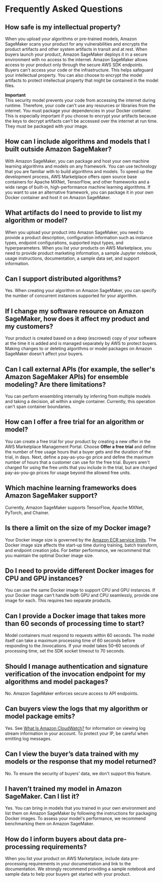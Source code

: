 # Frequently Asked Questions<a name="machine-learning-frequently-asked-questions"></a>

## How safe is my intellectual property?<a name="machine-learning-how-safe-is-my-intellectual-property"></a>

When you upload your algorithms or pre\-trained models, Amazon SageMaker scans your product for any vulnerabilities and encrypts the product artifacts and other system artifacts in transit and at rest\. When buyers launch your product, Amazon SageMaker deploys it in a secure environment with no access to the internet\. Amazon SageMaker allows access to your product only through the secure AWS SDK endpoints\. Buyers can't access your code or the infrastructure\. This helps safeguard your intellectual property\. You can also choose to encrypt the model artifacts to protect intellectual property that might be contained in the model files\. 

**Important**  
This security model prevents your code from accessing the internet during runtime\. Therefore, your code can't use any resources or libraries from the internet\. You must package your dependencies in your Docker container\. This is especially important if you choose to encrypt your artifacts because the keys to decrypt artifacts can't be accessed over the internet at run time\. They must be packaged with your image\. 

## How can I include algorithms and models that I built outside Amazon SageMaker?<a name="machine-learning-how-can-i-include-algorithms-and-models-that-i-have-built-outside-amazon-sagemaker"></a>

 With Amazon SageMaker, you can package and host your own machine learning algorithms and models on any framework\. You can use technology that you are familiar with to build algorithms and models\. To speed up the development process, AWS Marketplace offers open source base containers for Apache MXNet, TensorFlow, and other frameworks and a wide range of built\-in, high\-performance machine learning algorithms\. If you want to use an alternative framework, you can package it in your own Docker container and host it on Amazon SageMaker\. 

## What artifacts do I need to provide to list my algorithm or model?<a name="machine-learning-what-artifacts-do-i-need-to-provide-to-list-my-algorithm-or-model"></a>

 When you upload your product into Amazon SageMaker, you need to provide a product description, configuration information such as instance types, endpoint configurations, supported input types, and hyperparameters\. When you list your products on AWS Marketplace, you need to provide product marketing information, a sample Jupyter notebook, usage instructions, documentation, a sample data set, and support information\. 

## Can I support distributed algorithms?<a name="machine-learning-can-i-support-distributed-algorithms"></a>

 Yes\. When creating your algorithm on Amazon SageMaker, you can specify the number of concurrent instances supported for your algorithm\. 

## If I change my software resource on Amazon SageMaker, how does it affect my product and my customers?<a name="machine-learning-if-i-change-my-software-resource-on-amazon-sagemaker-how-will-it-affect-my-listing-and-my-customers"></a>

 Your product is created based on a deep \(escrowed\) copy of your software at the time it is added and is managed separately by AWS to protect buyers\. Making changes to or deleting algorithms or model packages on Amazon SageMaker doesn't affect your buyers\.

## Can I call external APIs \(for example, the seller's Amazon SageMaker APIs\) for ensemble modeling? Are there limitations?<a name="machine-learning-is-it-possible-to-call-external-apis-for-example-the-sellers-amazon-sagemaker-apis-or-others-for-ensemble-modeling-what-are-the-limitations"></a>

 You can perform ensembling internally by inferring from multiple models and taking a decision, all within a single container\. Currently, this operation can't span container boundaries\. 

## How can I offer a free trial for an algorithm or model?<a name="machine-learning-how-can-i-offer-a-free-trial-for-an-algorithm-or-model"></a>

 You can create a free trial for your product by creating a new offer in the AWS Marketplace Management Portal\. Choose **Offer a free trial** and define the number of free usage hours that a buyer gets and the duration of the trial, in days\. Next, define a pay\-as\-you\-go price and define the maximum number of hours that a customer can use for the free trial\. Buyers aren't charged for using the free units that you include in the trial, but are charged pay\-as\-you\-go prices for usage beyond the allowed free units\. 

## Which machine learning frameworks does Amazon SageMaker support?<a name="machine-learning-which-machine-learning-frameworks-are-supported-by-amazon-sagemaker"></a>

 Currently, Amazon SageMaker supports TensorFlow, Apache MXNet, PyTorch, and Chainer\. 

## Is there a limit on the size of my Docker image?<a name="machine-learning-is-there-a-limit-on-the-size-of-my-docker-image"></a>

 Your Docker image size is governed by the [Amazon ECR service limits](https://docs.aws.amazon.com/AmazonECR/latest/userguide/service_limits.html)\. The Docker image size affects the start\-up time during training, batch transform, and endpoint creation jobs\. For better performance, we recommend that you maintain the optimal Docker image size\. 

## Do I need to provide different Docker images for CPU and GPU instances?<a name="machine-learning-do-i-need-to-provide-different-docker-images-for-cpu-and-gpu-instances"></a>

 You can use the same Docker image to support CPU and GPU instances\. If your Docker image can't handle both GPU and CPU seamlessly, provide one image for each\. This requires two separate products\. 

## Can I provide a Docker image that takes more than 60 seconds of processing time to start?<a name="machine-learning-can-i-provide-a-docker-image-that-takes-more-than-60-seconds-of-processing-time-to-start"></a>

 Model containers must respond to requests within 60 seconds\. The model itself can take a maximum processing time of 60 seconds before responding to the /invocations\. If your model takes 50–60 seconds of processing time, set the SDK socket timeout to 70 seconds\. 

## Should I manage authentication and signature verification of the invocation endpoint for my algorithms and model packages?<a name="machine-learning-should-i-manage-authentication-and-signature-verification-of-the-invocation-endpoint-for-my-algorithms-and-model-packages"></a>

 No\. Amazon SageMaker enforces secure access to API endpoints\. 

## Can buyers view the logs that my algorithm or model package emits?<a name="machine-learning-will-buyers-be-able-to-view-the-logs-emitted-by-my-algorithm-or-model-package"></a>

 Yes\. See [What Is Amazon CloudWatch?](https://docs.aws.amazon.com/AmazonCloudWatch/latest/monitoring/WhatIsCloudWatch.html) for information on viewing log stream information in your account\. To protect your IP, be careful when emitting log messages\. 

## Can I view the buyer’s data trained with my models or the response that my model returned?<a name="machine-learning-can-i-view-the-buyers-data-trained-with-my-models-or-the-response-that-my-model-returned"></a>

 No\. To ensure the security of buyers’ data, we don't support this feature\. 

## I haven’t trained my model in Amazon SageMaker\. Can I list it?<a name="machine-learning-i-havent-trained-my-model-in-amazon-sagemaker-can-i-list-it"></a>

 Yes\. You can bring in models that you trained in your own environment and list them on Amazon SageMaker by following the instructions for packaging Docker images\. To assess your model's performance, we recommend benchmarking them on Amazon SageMaker\. 

## How do I inform buyers about data pre\-processing requirements?<a name="machine-learning-how-do-i-inform-buyers-about-data-pre-processing-requirements"></a>

When you list your product on AWS Marketplace, include data pre\-processing requirements in your documentation and link to the documentation\. We strongly recommend providing a sample notebook and sample data to help your buyers get started with your product\. 